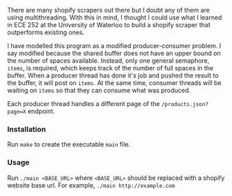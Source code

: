 There are many shopify scrapers out there but I doubt any of them are using multithreading. With this in mind, I thought I could use what I learned in ECE 252 at the University of Waterloo to build a shopify scraper that outperforms existing ones.

I have modelled this program as a modified producer-consumer problem. I say modified because the shared buffer does not have an upper bound on the number of spaces available. Instead, only one general semaphore, `items`, is required, which keeps track of the number of full spaces in the buffer. When a producer thread has done it's job and pushed the result to the buffer, it will post on `items`. At the same time, consumer threads will be waiting on `items` so that they can consume what was produced.

Each producer thread handles a different page of the `/products.json?page=X` endpoint.


### Installation
Run `make` to create the executable `main` file.

### Usage
Run `./main <BASE_URL>` where `<BASE_URL>` should be replaced with a shopify website base url. For example,
```./main http://example.com```
